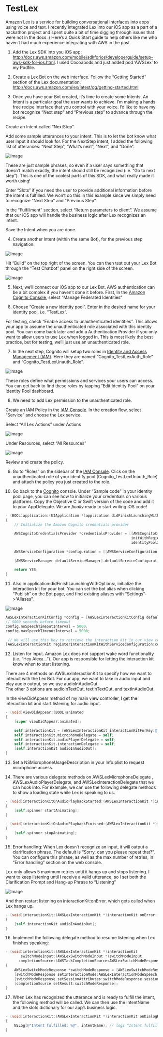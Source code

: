 # TestLex

Amazon Lex is a service for building conversational interfaces into apps using voice and text. I recently integrated Lex into our iOS app as a part of a hackathon project and spent quite a bit of time digging through issues that were not in the docs :) Here’s a Quick Start guide to help others like me who haven’t had much experience integrating with AWS in the past. 

1. Add the Lex SDK into you iOS app: http://docs.aws.amazon.com/mobile/sdkforios/developerguide/setup-aws-sdk-for-ios.html.
I used Cocoapods and just added pod ‘AWSLex’ to my Podfile.

2. Create a Lex Bot on the web interface. Follow the “Getting Started” section of the Lex documentation: http://docs.aws.amazon.com/lex/latest/dg/getting-started.html

3. Once you have your Bot created, it’s time to create some Intents. An Intent is a particular goal the user wants to achieve. I’m making a hands free recipe interface that you control with your voice. I’d like to have my bot recognize “Next step” and “Previous step” to advance through the recipe. 

Create an Intent called “NextStep”.                                                       

Add some sample utterances to your intent. This is to let the bot know what user input it should look for. For the  NextStep intent, I added the following list of utterances: “Next Step”, “What’s next”, “Next”, and “Done”. 

![Image](https://github.com/wendylu/images/raw/master/Screen%20Shot%202017-12-09%20at%2011.37.31%20PM.png)

These are just sample phrases, so even if a user says something that doesn’t match exactly, the intent should still be recognized (i.e. “Go to next step”). This is one of the coolest parts of this SDK, and what really made it worth using!

Enter “Slots” if you need the user to provide additional information before the intent is fulfilled. We won’t do this in this example since we simply need to recognize “Next Step” and “Previous Step”.

In the “Fulfillment” section, select “Return parameters to client”. We assume that our iOS app will handle the business logic after Lex recognizes an intent.

Save the Intent when you are done.

4. Create another Intent (within the same Bot), for the previous step navigation.

![Image](https://github.com/wendylu/images/raw/master/Screen%20Shot%202017-12-09%20at%2011.35.57%20PM.png)

Hit “Build” on the top right of the screen. You can then test out your Lex Bot through the “Test Chatbot” panel on the right side of the screen. 

![Image](https://github.com/wendylu/images/raw/081fd9db6627ac4c3babaf35e469d787a8080cde/Screen%20Shot%202017-12-09%20at%2011.31.11%20PM.png)

5. Next, we’ll connect our iOS app to our Lex Bot. AWS authentication can be a bit complex if you haven’t done it before. First, In the [Amazon Cognito Console](https://console.aws.amazon.com/cognito/), select “Manage Federated Identities”

6. Choose “Create a new identity pool”. Enter in the desired name for your identity pool, i.e. “TestLex”. 

For testing, check “Enable access to unauthenticated identities”. This allows your app to assume the unauthenticated role associated with this identity pool. You can come back later and add a Authentication Provider if you only want to allow users to use Lex when logged in. This is most likely the best practice, but for testing, we’ll just use an unauthenticated role.

7. In the next step, Cognito will setup two roles in [Identity and Access Management (IAM)](https://console.aws.amazon.com/iam/home). Here they are named “Cognito_TestLexAuth_Role” and “Cognito_TestLexUnauth_Role”. 

![Image](https://github.com/wendylu/images/raw/master/Screen%20Shot%202017-12-10%20at%2012.02.11%20AM.png)

These roles define what permissions and services your users can access. You can get back to find these roles by tapping “Edit Identity Pool” on your Identity Pool dashboard.

8. We need to add Lex permission to the unauthenticated role.

Create an IAM Policy in the [IAM Console](https://console.aws.amazon.com/iam/home#policies). In the creation flow, select “Service” and choose the Lex service. 

Select “All Lex Actions” under Actions

![Image](https://github.com/wendylu/images/raw/master/Screen%20Shot%202017-12-10%20at%2012.07.13%20AM.png)

Under Resources, select “All Resources”

![Image](https://github.com/wendylu/images/raw/master/Screen%20Shot%202017-12-10%20at%2012.07.55%20AM.png)

Review and create the policy.

9. Go to “Roles” on the sidebar of the [IAM Console](https://console.aws.amazon.com/iam/home#/roles). Click on the unauthenticated role of your identify pool (Cognito_TestLexUnauth_Role) and attach the policy you just created to the role.

10. Go back to the [Cognito](https://console.aws.amazon.com/cognito/) console. Under “Sample code” in your identity pool page, you can see how to initialize your credentials on various platforms. Copy the Objective C or Swift version of the code and add it to your AppDelegate. We are *finally* ready to start writing iOS code!

```objective-c
- (BOOL)application:(UIApplication *)application didFinishLaunchingWithOptions:(NSDictionary *)launchOptions
{
    // Initialize the Amazon Cognito credentials provider
 
    AWSCognitoCredentialsProvider *credentialsProvider = [[AWSCognitoCredentialsProvider alloc]
                                                          initWithRegionType:AWSRegionUSEast1
                                                          identityPoolId:@"your-pool-id"];
 
    AWSServiceConfiguration *configuration = [[AWSServiceConfiguration alloc] initWithRegion:AWSRegionUSEast1 credentialsProvider:credentialsProvider];
 
    [AWSServiceManager defaultServiceManager].defaultServiceConfiguration = configuration;
 
    return YES;
}
```

11. Also in application:didFinishLaunchingWithOptions:, initialize the interaction kit for your bot. You can set the bot alias when clicking “Publish” on the Bot page, and find existing aliases with “Settings”->”Aliases”.

![Image](https://github.com/wendylu/images/raw/master/Screen%20Shot%202017-12-10%20at%206.37.07%20PM.png)

```objective-c
AWSLexInteractionKitConfig *config = [AWSLexInteractionKitConfig defaultInteractionKitConfigWithBotName:@"RecipeBot" botAlias:@"Prod"];
// 5000 seconds before timeout
config.noSpeechTimeoutInterval = 5000;
config.maxSpeechTimeoutInterval = 5000;
 
 // We will use this key to retrieve the interaction kit in our view controller
[AWSLexInteractionKit registerInteractionKitWithServiceConfiguration:configuration interactionKitConfiguration:config forKey:@"USEast1InteractionKit"];
```

12. Listen for input. Amazon Lex does not support wake word functionality (i.e. “Hey Alexa…”). Our app is responsible for letting the interaction kit know when to start listening.

There are 4 methods on AWSLexInteractionKit to specify how we want to interact with the Lex Bot. For our app, we want to take in audio input and play audio output, so we use audioInAudioOut.  
The other 3 options are audioInTextOut, textInTextOut, and textInAudioOut.

In the viewDidAppear method of my main view controller, I get the interaction kit and start listening for audio input.
 
```objective-c
- (void)viewDidAppear:(BOOL)animated
{
    [super viewDidAppear:animated];
 
    self.interactionKit = [AWSLexInteractionKit interactionKitForKey:@"USEast1InteractionKit"];
    self.interactionKit.microphoneDelegate = self;
    self.interactionKit.audioPlayerDelegate = self;
    self.interactionKit.interactionDelegate = self;
    [self.interactionKit audioInAudioOut];
}
```

13. Set a NSMicrophoneUsageDescription in your Info.plist to request microphone access.

14. There are various delegate methods on AWSLexMicrophoneDelegate
, AWSLexAudioPlayerDelegate, and AWSLexInteractionDelegate that we can hook into. For example, we can use the following delegate methods to show a loading state while Lex is speaking to us.

```objective-c
- (void)interactionKitOnAudioPlaybackStarted:(AWSLexInteractionKit *)interactionKit
{
    [self.spinner startAnimating];
}
 
- (void)interactionKitOnAudioPlaybackFinished:(AWSLexInteractionKit *)interactionKit
{
    [self.spinner stopAnimating];
}
```

15. Error handling: When Lex doesn’t recognize an input, it will output a clarification phrase. The default is “Sorry, can you please repeat that?”. You can configure this phrase, as well as the max number of retries, in “Error handling” section on the web console.

Lex only allows 5 maximum retries until it hangs up and stops listening. I want to keep listening until I receive a valid utterance, so I set both the Clarification Prompt and Hang-up Phrase to “Listening”

![Image](https://github.com/wendylu/images/raw/master/Screen%20Shot%202017-12-10%20at%209.24.07%20PM.png)

And then restart listening on interactionKit:onError, which gets called when Lex hangs up.

```objective-c
- (void)interactionKit:(AWSLexInteractionKit *)interactionKit onError:(NSError *)error
{
    [self.interactionKit audioInAudioOut];
}
```

16. Implement the following delegate method to resume listening when Lex finishes speaking:

```objective-c
- (void)interactionKit:(AWSLexInteractionKit *)interactionKit
       switchModeInput:(AWSLexSwitchModeInput *)switchModeInput
      completionSource:(AWSTaskCompletionSource<AWSLexSwitchModeResponse *> *)completionSource
{
    AWSLexSwitchModeResponse *switchModeResponse = [AWSLexSwitchModeResponse new];
    [switchModeResponse setInteractionMode:AWSLexInteractionModeSpeech];
    [switchModeResponse setSessionAttributes:switchModeResponse.sessionAttributes];
    [completionSource setResult:switchModeResponse];
}
```

17.  When Lex has recognized the utterance and is ready to fulfill the intent, the following method will be called. We can then use the intentName and the slots dictionary for our app’s business logic. 

```objective-c
- (void)interactionKit:(AWSLexInteractionKit *)interactionKit onDialogReadyForFulfillmentForIntent:(NSString *)intentName slots:(NSDictionary *)slots
{
    NSLog(@"Intent fulfilled: %@", intentName); // logs “Intent fulfilled: NextStep” or “Intent fulfilled: PreviousStep”
}
```




